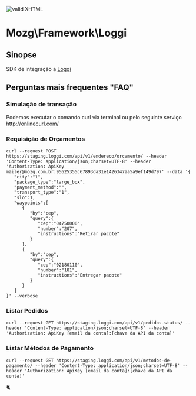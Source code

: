 [checkmark]: https://raw.githubusercontent.com/mozgbrasil/mozgbrasil.github.io/master/assets/images/logos/logo_32_32.png "MOZG"
![valid XHTML][checkmark]

[psr4]: http://www.php-fig.org/psr/psr-4/
[getcomposer]: https://getcomposer.org/
[uninstall-mods]: https://getcomposer.org/doc/03-cli.md#remove
[url-method]: https://www.loggi.com/contas/criar/GH5THM/

# Mozg\Framework\Loggi

## Sinopse

SDK de integração a [Loggi][url-method]

## Perguntas mais frequentes "FAQ"

### Simulação de transação

Podemos executar o comando curl via terminal ou pelo seguinte serviço http://onlinecurl.com/

### Requisição de Orçamentos

	curl --request POST https://staging.loggi.com/api/v1/endereco/orcamento/ --header 'Content-Type: application/json;charset=UTF-8' --header 'Authorization: ApiKey mailer@mozg.com.br:95625355c67893da31e1426347aa5a9ef149d797' --data '{
	   "city":"1",
	   "package_type":"large_box",
	   "payment_method":"",
	   "transport_type":"1",
	   "slo":1,
	   "waypoints":[
	      {
	         "by":"cep",
	         "query":{
	            "cep":"04750000",
	            "number":"207",
	            "instructions":"Retirar pacote"
	         }
	      },
	      {
	         "by":"cep",
	         "query":{
	            "cep":"02180110",
	            "number":"181",
	            "instructions":"Entregar pacote"
	         }
	      }
	   ]
	}' --verbose

### Listar Pedidos 

	curl --request GET https://staging.loggi.com/api/v1/pedidos-status/ --header 'Content-Type: application/json;charset=UTF-8' --header 'Authorization: ApiKey [email da conta]:[chave da API da conta]'

### Listar Métodos de Pagamento 

	curl --request GET https://staging.loggi.com/api/v1/metodos-de-pagamento/ --header 'Content-Type: application/json;charset=UTF-8' --header 'Authorization: ApiKey [email da conta]:[chave da API da conta]'

:cat2: